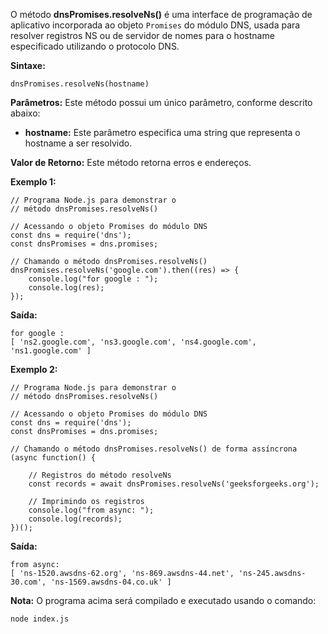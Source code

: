 O método **dnsPromises.resolveNs()** é uma interface de programação de aplicativo incorporada ao objeto `Promises` do módulo DNS, usada para resolver registros NS ou de servidor de nomes para o hostname especificado utilizando o protocolo DNS.

**Sintaxe:**

```
dnsPromises.resolveNs(hostname)
```

**Parâmetros:** Este método possui um único parâmetro, conforme descrito abaixo:

- **hostname:** Este parâmetro especifica uma string que representa o hostname a ser resolvido.

**Valor de Retorno:** Este método retorna erros e endereços.

**Exemplo 1:**

```
// Programa Node.js para demonstrar o 
// método dnsPromises.resolveNs()

// Acessando o objeto Promises do módulo DNS
const dns = require('dns'); 
const dnsPromises = dns.promises; 

// Chamando o método dnsPromises.resolveNs()
dnsPromises.resolveNs('google.com').then((res) => { 
    console.log("for google : "); 
    console.log(res); 
}); 
```

**Saída:**

```
for google : 
[ 'ns2.google.com', 'ns3.google.com', 'ns4.google.com', 'ns1.google.com' ]
```

**Exemplo 2:**

```
// Programa Node.js para demonstrar o 
// método dnsPromises.resolveNs()

// Acessando o objeto Promises do módulo DNS
const dns = require('dns'); 
const dnsPromises = dns.promises; 

// Chamando o método dnsPromises.resolveNs() de forma assíncrona
(async function() { 

    // Registros do método resolveNs
    const records = await dnsPromises.resolveNs('geeksforgeeks.org'); 

    // Imprimindo os registros
    console.log("from async: "); 
    console.log(records);    
})(); 
```

**Saída:**

```
from async: 
[ 'ns-1520.awsdns-62.org', 'ns-869.awsdns-44.net', 'ns-245.awsdns-30.com', 'ns-1569.awsdns-04.co.uk' ]
```

**Nota:** O programa acima será compilado e executado usando o comando:

```
node index.js
```



